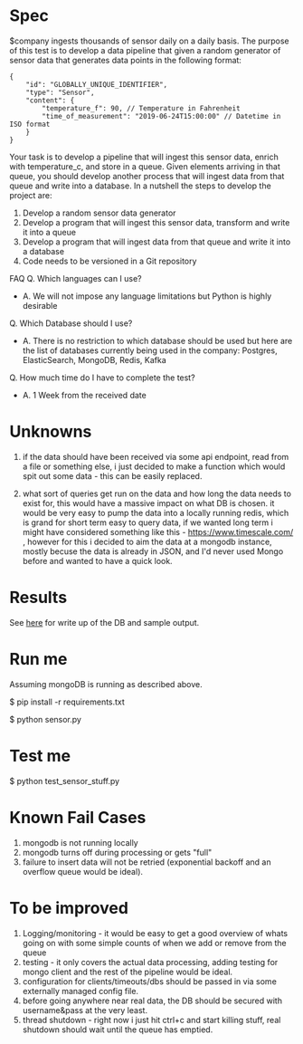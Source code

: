 
Spec
====
$company ingests thousands of sensor daily on a daily basis. The purpose of this test is to develop a
data pipeline that given a random generator of sensor data that generates data points in the
following format:
```
{
    "id": "GLOBALLY_UNIQUE_IDENTIFIER",
    "type": "Sensor",
    "content": {
        "temperature_f": 90, // Temperature in Fahrenheit
        "time_of_measurement": "2019-06-24T15:00:00" // Datetime in ISO format
    }
}
```
Your task is to develop a pipeline that will ingest this sensor data, enrich with temperature_c, and
store in a queue.
Given elements arriving in that queue, you should develop another process that will ingest data
from that queue and write into a database.
In a nutshell the steps to develop the project are:
1. Develop a random sensor data generator
2. Develop a program that will ingest this sensor data, transform and write it into a queue
3. Develop a program that will ingest data from that queue and write it into a database
4. Code needs to be versioned in a Git repository

FAQ
Q. Which languages can I use?
- A. We will not impose any language limitations but Python is highly desirable

Q. Which Database should I use?
- A. There is no restriction to which database should be used but here are the list of databases
currently being used in the company: Postgres, ElasticSearch, MongoDB, Redis, Kafka

Q. How much time do I have to complete the test?
- A. 1 Week from the received date


Unknowns
========
1. if the data should have been received via some api endpoint, read from a file or something else, i just decided to make a function which would spit out some data - this can be easily replaced.

2. what sort of queries get run on the data and how long the data needs to exist for, this would have a massive impact on what DB is chosen. it would be very easy to pump the data into a locally running redis, which is grand for short term easy to query data, if we wanted long term i might have considered something like this - https://www.timescale.com/
 , however for this i decided to aim the data at a mongodb instance, mostly becuse the data is already in JSON, and I'd never used Mongo before and wanted to have a quick look.


Results
=======
See [here](docker_for_mongo.txt) for write up of the DB and sample output.


Run me
======

Assuming mongoDB is running as described above.

$ pip install -r requirements.txt

$ python sensor.py


Test me
=======

$ python test_sensor_stuff.py


Known Fail Cases
================
1. mongodb is not running locally
2. mongodb turns off during processing or gets "full"
3. failure to insert data will not be retried (exponential backoff and an overflow queue would be ideal).


To be improved
==============
1. Logging/monitoring - it would be easy to get a good overview of whats going on with some simple counts of when we add or remove from the queue
2. testing - it only covers the actual data processing, adding testing for mongo client and the rest of the pipeline would be ideal.
3. configuration for clients/timeouts/dbs should be passed in via some externally managed config file.
4. before going anywhere near real data, the DB should be secured with username&pass at the very least.
5. thread shutdown - right now i just hit ctrl+c and start killing stuff, real shutdown should wait until the queue has emptied.
